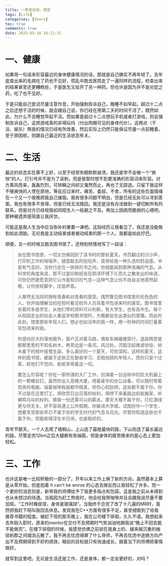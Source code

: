 ```yaml
---
title: 一季度总结、感受
tags: [Life]
categories: [Share]
toc: true
comments: true
date: 2025-05-10 18:21:31
---
```


# 一、健康

如果用一句话来形容最近的身体健康情况的话，那就是自己确实不再年轻了。去年底查出来的毛病吃了药也不见好，慌乱中跑去医院走了一遍同样的流程，检查出来的结果甚至还更糟糕些，于是医生又给开了另一种药。但也许是因为并不是对症之药，吃了也不见好。

于是只能自己尝试尽量注意作息，开始强制告诉自己，晚睡不如早起。超过十二点之后还想干活的时候，就会跟自己说，你已经在用第二天的时间干活了，既然如此，为什么不去睡觉早起干活。而如果是超过十二点想玩手机或者打游戏，则会强制告诉自己，这把游戏真的非得玩吗（付出肉眼可见的身体代价）。这两点（干活、娱乐）熬夜的情况已经有所改善，然后实际上仍然只能保证尽量一点前睡着，至于原因呢，则跟自己最近的生活状态有关。

# 二、生活

最近的状态实在算不上好，以至于经常失眠默默崩溃。我还是学不会做一个“爽快”的人。打引号并不是为了讽刺，而是我暂时想不到更准确的形容词来形容。对方乘风而来，轰轰烈烈，可转瞬之间却又戛然而止，再也了无踪迹。只留下我这样不够爽快的人愣在原地，等反应过来时，痛苦、委屈、不舍，所有的这些负面情绪在一个又一个夜晚把我自己摧毁。我有很多问题不明白，但是已经无处可以寻到答案。我也有很多不舍得，但是已经无法挽回。我还是没有办法做到一键切断所有的联系，但是对方已经视我如同陌生人一般避之不及。再加上因病而脆弱的心境吧，那种被遗弃感简直让我厌世。

可能这是我人生当中应当弥补的重要一课吧。这段经历让我看见了，我还是没能做到如此洒脱。无论我是主动结束或者被动结束的那一个人，我都是如此拧巴。

顺便，五一的时候又跑去图书馆了，还特别矫情地写了一段话：

> 坐在图书馆里，一切又仿佛回到了读书时的那些夏天。书页翻过的沙沙声，打印机工作的嗡嗡声，键盘敲击的哒哒声，竟带给我一种久违的舒适感。书是有气息的，当你行走在一排排的书之间，你就能闻到那种浩瀚的气息。从科学的角度来说，那不过是印刷纸张在阴凉环境下久而久之散发出的味道，可你仍然更愿意把它认作是知识的气息—这种气息让你不由自主地肃然起敬，让你放轻脚步，压低声音。
>
> 人果然无法同时拥有青春和对青春的感受。偶然瞥见图书馆里形形色色的人，你开始理解当初在校时看见校外人员背着书包进来时的感受。图书馆里坐着的多是学生，从他们带的资料可以判断，有大学生，也有高中生。每个从校园走出的社会人重返学校图书馆时，大概都会生出类似的感慨。而此时此刻，馆里那些年轻人们，想必也如当年的我一样，用一秒钟的时间打量着背包进来的我。
>
> 你望向巨大的落地窗外，窗户正对着马路，偶有车辆缓缓穿行，道路两旁是郁郁葱葱的不知名树木，再旁边是一条河。风过处，河面泛起微波徐徐，树木垂下的枝叶摇曳生姿。多么美好的一个夏天，可你深知，这样的夏天，这样的图书馆，都属于这些正在勤奋学习、无暇他顾的年轻人，而你只是个过客，趁他们不觉间，偷偷享用着这一切。
>
> 要怎么形容呢？你在一家所谓的大厂工作，扮演着一台运转中的巨大机器上的一颗螺丝钉。虽然你出入高楼大厦，用着豪华的办公设备，可以随时带着昂贵的电脑、端着咖啡假装都市精英，但你心知肚明，这些都不属于你。你不过是在这里打工，用欣赏日出日落的权利，用停下来看路边蚂蚁搬家、听蝉鸣鸟叫的权利，换取一份还算可以的薪水。摩天大楼不属于你，灯红酒绿更与你无关。好不容易遇上公共假期，你躲进大学城，试图扮作一个学生，想要享受那些早已不属于你的学生时代的气息与风光。尽管你知道这些也不属于你，但能偷得浮生半日闲，也是极好的。

青年节那天，一个人去爬了梧桐山，上山选了最陡最快的路，下山则选了最长最远的路，尽管走完12km之后大腿都有些抽筋，但是身体的疲劳换来的是心态上更加轻松。

# 三、工作

也许这是唯一比较积极的一部分了。开年以来工作上换了新的方向，虽然基本上算是从零开始，但是抱着 It can't be worse 的心态去做反而让我轻松了许多。而一个更好的消息则是，新带我的师傅给予了我更多指点和包容。这是我之前从未得到也从未想过的待遇。当我因为赶工熬夜时，他会给我带咖啡并且会跟我说尽量不要加班。“工作时橡皮球，身体是玻璃球”。当我终于合完了改了十几遍的MR时，竟然把我赶下班叫我回去休息。发现我在C++方面有很多不足，甚至细致到了给我推荐书籍的程度。被赶下班的那天晚上，我在公司楼下徘徊，久久不语。我想起来去年刚入职时，原来的mentor在交付不及预期时气势汹汹地跟我说“晚上不回去能不能做完”。在楼下徘徊的时候，我感觉仿佛之前锁在我身上的、越来越沉重的枷锁刹那之间烟消云散了。我不再去忧虑得罪了什么导师，不再去忧虑中途换方向产出不及预期得到不好的绩效，眼前的目标就只有快速成长，跟着当下的师傅把事情做好。


就写到这里吧。无论是生活还是工作，还是身体，都一定会更好的，对吗？
